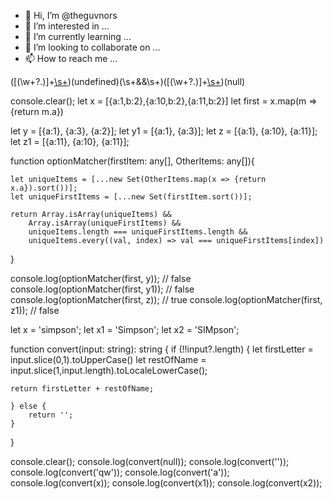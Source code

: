 - 👋 Hi, I’m @theguvnors
- 👀 I’m interested in ...
- 🌱 I’m currently learning ...
- 💞️ I’m looking to collaborate on ...
- 📫 How to reach me ...

<!---
theguvnors/theguvnors is a ✨ special ✨ repository because its `README.md` (this file) appears on your GitHub profile.
You can click the Preview link to take a look at your changes.
--->


([(\w+\?\.)]+[\s+](!==\s+))(undefined)(\s+\&&\s+)([(\w+\?\.)]+[\s+](!==\s+))(null)


console.clear();
let x = [{a:1,b:2},{a:10,b:2},{a:11,b:2}]
let first = x.map(m => {return m.a})

let y = [{a:1}, {a:3}, {a:2}];
let y1 = [{a:1}, {a:3}];
let z = [{a:1}, {a:10}, {a:11}];
let z1 = [{a:11}, {a:10}, {a:11}];




function optionMatcher(firstItem: any[], OtherItems: any[]){

    let uniqueItems = [...new Set(OtherItems.map(x => {return x.a}).sort())];
    let uniqueFirstItems = [...new Set(firstItem.sort())];

    return Array.isArray(uniqueItems) &&
        Array.isArray(uniqueFirstItems) &&
        uniqueItems.length === uniqueFirstItems.length &&
        uniqueItems.every((val, index) => val === uniqueFirstItems[index])
}

console.log(optionMatcher(first, y)); // false
console.log(optionMatcher(first, y1)); // false
console.log(optionMatcher(first, z)); // true
console.log(optionMatcher(first, z1)); // false

let x = 'simpson';
let x1 = 'Simpson';
let x2 = 'SIMpson';

function convert(input: string): string {
    if (!!input?.length) {
        let firstLetter = input.slice(0,1).toUpperCase()
        let restOfName = input.slice(1,input.length).toLocaleLowerCase();

    return firstLetter + restOfName;

    } else {
        return '';
    }
}

console.clear();
console.log(convert(null));
console.log(convert(''));
console.log(convert('qw'));
console.log(convert('a'));
console.log(convert(x));
console.log(convert(x1));
console.log(convert(x2));
